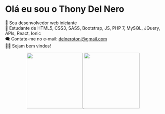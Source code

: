 # Olá eu sou o Thony Del Nero
🤖 Sou desenvolvedor web iniciante <br/>
👾 Estudante de HTML5, CSS3, SASS, Bootstrap, JS, PHP 7, MySQL, JQuery, APIs, React, Ionic <br/>
🗨️ Contate-me no e-mail: delnerotoni@gmail.com <br/>
🤝🏼 Sejam bem vindos!

<div align="center">
  <a href="https://github.com/delnerotoni">
  <img height="180em" src="https://github-readme-stats.vercel.app/api?username=delnerotoni&show_icons=true&theme=city_lights&include_all_commits=true&count_private=true"/>
  <img height="180em" src="https://github-readme-stats.vercel.app/api/top-langs/?username=delnerotoni&layout=compact&langs_count=7&theme=city_lights"/>
</div>
